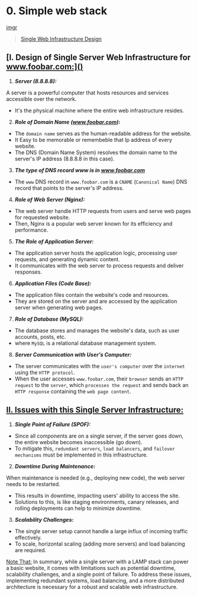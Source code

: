 # 0. Simple web stack

[imgr](https://imgur.com/jyKGqM1)
<blockquote class="imgur-embed-pub" lang="en" data-id="jyKGqM1"><a href="https://imgur.com/jyKGqM1">Single Web Infrastructure Design</a></blockquote>

## [I. Design of Single Server Web Infrastructure for www.foobar.com:]()

1. ***Server (8.8.8.8):***

A server is a powerful computer that hosts resources and services accessible over the network.

* It's the physical machine where the entire web infrastructure resides.


2. ***Role of Domain Name (www.foobar.com):***

* The `domain name` serves as the human-readable address for the website.
* It Easy to be memorable or remembeble that Ip address of every website.
* The DNS (Domain Name System) resolves the domain name to the server's IP address (8.8.8.8 in this case).


3. ***The type of DNS record www is in www.foobar.com***

* The `www` DNS record in `www.foobar.com` is a `CNAME` (`Canonical Name`) DNS record that points to the server's IP address.


4. ***Role of Web Server (Nginx):***

* The web server handle HTTP requests from users and serve web pages for requested website.
* Then, Nginx is a popular web server known for its efficiency and performance.


5. ***The Role of Application Server:***

* The application server hosts the application logic, processing user requests, and generating dynamic content.
* It communicates with the web server to process requests and deliver responses.


6. ***Application Files (Code Base):***

* The application files contain the website's code and resources.
* They are stored on the server and are accessed by the application server when generating web pages.


7. ***Role of Database (MySQL):***

* The database stores and manages the website's data, such as user accounts, posts, etc.
* where `MySQL` is a relational database management system.


8. ***Server Communication with User's Computer:***

* The server communicates with the `user's computer` over the `internet` using the `HTTP protocol`.
* When the user accesses `www.foobar.com`, their `browser` sends an `HTTP request` to the `server`, which `processes the request` and sends back an `HTTP response` containing the `web page content`.


## [II. Issues with this Single Server Infrastructure:]()

1. ***Single Point of Failure (SPOF):***

* Since all components are on a single server, if the server goes down, the entire website becomes inaccessible (go down).
*  To mitigate this, `redundant servers`, `load balancers`, and `failover mechanisms` must be implemented in this infrastructure.


2. ***Downtime During Maintenance:***

When maintenance is needed (e.g., deploying new code), the web server needs to be restarted.
* This results in downtime, impacting users' ability to access the site.
* Solutions to this, is like staging environments, canary releases, and rolling deployments can help to minimize downtime.


3. ***Scalability Challenges:***

* The single server setup cannot handle a large influx of incoming traffic effectively.
* To scale, horizontal scaling (adding more servers) and load balancing are required.


[Note That:]() In summary, while a single server with a LAMP stack can power a basic website, it comes with limitations such as potential downtime, scalability challenges, and a single point of failure. To address these issues, implementing redundant systems, load balancing, and a more distributed architecture is necessary for a robust and scalable web infrastructure.
